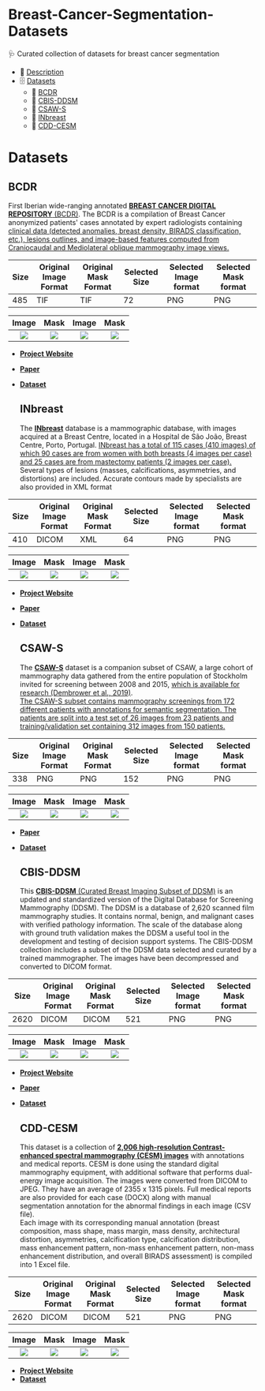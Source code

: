 # Breast-Cancer-Segmentation-Datasets
🩺 Curated collection of datasets for breast cancer segmentation

- 📙 [Description](#-description)
- 🗄️ [Datasets](#Datasets)
  - 🩻 [BCDR](#BCDR)
  - 🩻 [CBIS-DDSM](#CBIS-DDSM)
  - 🩻 [CSAW-S](#CSAW-S)
  - 🩻 [INbreast](#INbreast)
  - 🩻 [CDD-CESM](#CDD-CESM)
  
  
# Datasets
 ## BCDR
 First Iberian wide-ranging annotated [**BREAST CANCER DIGITAL REPOSITORY** (BCDR)](https://bcdr.eu). The BCDR is a compilation of Breast Cancer anonymized patients' 
 cases annotated by expert radiologists containing <ins>clinical data (detected anomalies, breast density, BIRADS classification, etc.), 
 lesions outlines, and image-based features computed from Craniocaudal and Mediolateral oblique mammography image views.</ins> 
 
 | Size  | Original Image Format | Original Mask Format | Selected Size | Selected Image format | Selected Mask format |
| ------------- | ------------- | ------------- | ------------- | ------------- | ------------- |
| 485  | TIF  | TIF  | 72  | PNG  | PNG |

Image     |  Mask |  Image     |  Mask
:-----------------------:|:-------------------------:|:-------------------------:|:-------------------------:
![](https://github.com/pablogiaccaglia/Breast-Cancer-Segmentation-Datasets/blob/master/BCDR/BCDR-SELECTED-IMGS/patient_205_study_275_img_205_275_1_LO___PRE.png)| ![](https://github.com/pablogiaccaglia/Breast-Cancer-Segmentation-Datasets/blob/master/BCDR/BCDR-SELECTED-MASKS/patient_205_study_275_img_205_275_1_LO_MASK___PRE.png) | ![](https://github.com/pablogiaccaglia/Breast-Cancer-Segmentation-Datasets/blob/master/BCDR/BCDR-SELECTED-IMGS/patient_511_study_733_img_511_733_1_LCC___PRE.png) | ![](https://github.com/pablogiaccaglia/Breast-Cancer-Segmentation-Datasets/blob/master/BCDR/BCDR-SELECTED-MASKS/patient_511_study_733_img_511_733_1_LCC_MASK___PRE.png)


- **[Project Website](https://www.researchgate.net/publication/258243150_BCDR_A_BREAST_CANCER_DIGITAL_REPOSITORY)**
- **[Paper](https://www.researchgate.net/publication/258243150_BCDR_A_BREAST_CANCER_DIGITAL_REPOSITORY)**
- **[Dataset](https://github.com/pablogiaccaglia/Breast-Cancer-Segmentation-Datasets/tree/master/BCDR)**

  
  ## INbreast
  The **[INbreast](https://pubmed.ncbi.nlm.nih.gov/22078258/)** database is a mammographic database, with images acquired at a Breast Centre, located in a Hospital de São João, 
  Breast Centre, Porto, Portugal. <ins>INbreast has a total of 115 cases (410 images) of which 90 cases are from women with both breasts 
  (4 images per case) and 25 cases are from mastectomy patients (2 images per case).</ins>
  Several types of lesions (masses, calcifications, asymmetries, and distortions) are included. Accurate contours made by specialists are also provided in XML format
  
| Size  | Original Image Format | Original Mask Format | Selected Size | Selected Image format | Selected Mask format |
| ------------- | ------------- | ------------- | ------------- | ------------- | ------------- |
| 410  | DICOM  | XML  | 64  | PNG  | PNG |

Image     |  Mask |  Image     |  Mask
:-----------------------:|:-------------------------:|:-------------------------:|:-------------------------:
![](https://github.com/pablogiaccaglia/Breast-Cancer-Segmentation-Datasets/blob/master/INbreast/INBREAST-SELECTED-IMGS/20588334_493155e17143edef_MG_L_CC_ANON___PRE.png)| ![](https://github.com/pablogiaccaglia/Breast-Cancer-Segmentation-Datasets/blob/master/INbreast/INBREAST-SELECTED-MSKS/20588334___PRE.png) | ![](https://github.com/pablogiaccaglia/Breast-Cancer-Segmentation-Datasets/blob/master/INbreast/INBREAST-SELECTED-IMGS/51049107_8c105bb715bf1c3c_MG_L_CC_ANON___PRE.png) | ![](https://github.com/pablogiaccaglia/Breast-Cancer-Segmentation-Datasets/blob/master/INbreast/INBREAST-SELECTED-MSKS/51049107___PRE.png)

- **[Project Website](https://biokeanos.com/source/INBreast)**
- **[Paper](https://pubmed.ncbi.nlm.nih.gov/22078258/)**
- **[Dataset](https://github.com/pablogiaccaglia/Breast-Cancer-Segmentation-Datasets/tree/master/INbreast)**
  
  
  ## CSAW-S
  
  The **[CSAW-S](https://arxiv.org/pdf/2008.00807v2.pdf)** dataset is a companion subset of CSAW, a large cohort of mammography data gathered from the entire population of Stockholm 
  invited for screening between 2008 and 2015, [which is available for research (Dembrower et al., 2019)](https://zenodo.org/record/4030660#.YxSe3zBBxTU).  
  <ins>The CSAW-S subset contains mammography screenings from 172 different patients with  annotations for semantic segmentation. 
  The patients are split into a test set of 26 images from 23 patients and training/validation set containing 312 images from 150 patients.</ins> 
  
| Size  | Original Image Format | Original Mask Format | Selected Size | Selected Image format | Selected Mask format |
| ------------- | ------------- | ------------- | ------------- | ------------- | ------------- |
| 338  | PNG  | PNG  | 152  | PNG  | PNG |

Image     |  Mask |  Image     |  Mask
:-----------------------:|:-------------------------:|:-------------------------:|:-------------------------:
![](https://github.com/pablogiaccaglia/Breast-Cancer-Segmentation-Datasets/blob/master/CSAW/CSAW-SELECTED-IMGS/CSAW-Image-122.png___PRE.png)| ![](https://github.com/pablogiaccaglia/Breast-Cancer-Segmentation-Datasets/blob/master/CSAW/CSAW-SELECTED-MASKS/CSAW-Mask-122.png___PRE.png) | ![](https://github.com/pablogiaccaglia/Breast-Cancer-Segmentation-Datasets/blob/master/CSAW/CSAW-SELECTED-IMGS/CSAW-Image-195.png___PRE.png) | ![](https://github.com/pablogiaccaglia/Breast-Cancer-Segmentation-Datasets/blob/master/CSAW/CSAW-SELECTED-MASKS/CSAW-Mask-195.png___PRE.png)
  
- **[Paper](https://arxiv.org/pdf/2008.00807v2.pdf)**
- **[Dataset](https://github.com/pablogiaccaglia/Breast-Cancer-Segmentation-Datasets/tree/master/CSAW)**

  ## CBIS-DDSM
  This [**CBIS-DDSM** (Curated Breast Imaging Subset of DDSM)](https://wiki.cancerimagingarchive.net/display/Public/CBIS-DDSM#22516629a13afa7b813e47d190f5fe9ac357446f) is an updated and standardized version of the  Digital Database for Screening Mammography (DDSM). The DDSM is a database of 2,620 scanned film mammography studies. 
  It contains normal, benign, and malignant cases with verified pathology information. The scale of the database along with ground truth validation makes the DDSM a useful tool in the development and testing of decision support systems. 
  The CBIS-DDSM collection includes a subset of the DDSM data selected and curated by a trained mammographer. The images have been decompressed and converted to DICOM format.

| Size  | Original Image Format | Original Mask Format | Selected Size | Selected Image format | Selected Mask format |
| ------------- | ------------- | ------------- | ------------- | ------------- | ------------- |
| 2620  | DICOM  | DICOM  | 521  | PNG  | PNG |

Image     |  Mask |  Image     |  Mask
:-----------------------:|:-------------------------:|:-------------------------:|:-------------------------:
![](https://github.com/pablogiaccaglia/Breast-Cancer-Segmentation-Datasets/blob/master/CBIS/CBIS-MASS-SELECTED-IMGS/Mass-Test_P_00194_RIGHT_CC_FULL___PRE.png)| ![](https://github.com/pablogiaccaglia/Breast-Cancer-Segmentation-Datasets/blob/master/CBIS/CBIS-MASS-SELECTED-MASKS/Mass-Test_P_00194_RIGHT_CC_MASK_1___PRE.png) | ![](https://github.com/pablogiaccaglia/Breast-Cancer-Segmentation-Datasets/blob/master/CBIS/CBIS-MASS-SELECTED-IMGS/Mass-Test_P_00343_RIGHT_MLO_FULL___PRE.png) | ![](https://github.com/pablogiaccaglia/Breast-Cancer-Segmentation-Datasets/blob/master/CBIS/CBIS-MASS-SELECTED-MASKS/Mass-Test_P_00343_RIGHT_MLO_MASK___PRE.png)
  

- **[Project Website](https://wiki.cancerimagingarchive.net/display/Public/CBIS-DDSM)**
- **[Paper](https://www.nature.com/articles/sdata2017177)**
- **[Dataset](https://github.com/pablogiaccaglia/Breast-Cancer-Segmentation-Datasets/tree/master/CBIS)**
  
  
  ## CDD-CESM
  This dataset is a collection of **[2,006 high-resolution Contrast-enhanced spectral mammography (CESM) images](https://wiki.cancerimagingarchive.net/pages/viewpage.action?pageId=109379611#109379611bcab02c187174a288dbcbf95d26179e8)** with annotations and medical reports. 
  CESM is done using the standard digital mammography equipment, with additional software that performs dual-energy image acquisition. 
  The images were converted from DICOM to JPEG. They have an average of 2355 x 1315 pixels.
  Full medical reports are also provided for each case (DOCX) along with manual segmentation annotation for the abnormal findings in each image (CSV file).  
  Each image with its corresponding manual annotation (breast composition, mass shape, mass margin, mass density, architectural distortion, asymmetries, calcification type, calcification distribution, mass enhancement pattern, non-mass enhancement pattern, non-mass enhancement distribution, and overall BIRADS assessment) is compiled into 1 Excel file.
  
| Size  | Original Image Format | Original Mask Format | Selected Size | Selected Image format | Selected Mask format |
| ------------- | ------------- | ------------- | ------------- | ------------- | ------------- |
| 2620  | DICOM  | DICOM  | 521  | PNG  | PNG |


Image     |  Mask |  Image     |  Mask
:-----------------------:|:-------------------------:|:-------------------------:|:-------------------------:
![](https://github.com/pablogiaccaglia/Breast-Cancer-Segmentation-Datasets/blob/master/CDD/CDD-SELECTED-IMGS/P177_L_DM_MLO.jpg)| ![](https://github.com/pablogiaccaglia/Breast-Cancer-Segmentation-Datasets/blob/master/CDD/CDD-SELECTED-MASKS/P177_L_DM_MLO_MASK.jpg) | ![](https://github.com/pablogiaccaglia/Breast-Cancer-Segmentation-Datasets/blob/master/CDD/CDD-SELECTED-IMGS/P67_R_DM_MLO.jpg) | ![](https://github.com/pablogiaccaglia/Breast-Cancer-Segmentation-Datasets/blob/master/CDD/CDD-SELECTED-MASKS/P67_R_DM_MLO_MASK.jpg)
  
- **[Project Website](https://wiki.cancerimagingarchive.net/pages/viewpage.action?pageId=109379611#109379611bcab02c187174a288dbcbf95d26179e8)**
- **[Dataset](https://github.com/pablogiaccaglia/Breast-Cancer-Segmentation-Datasets/tree/master/CDD)**
  
